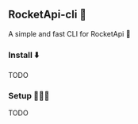 ## RocketApi-cli 🚀

A simple and fast CLI for RocketApi 🎉

### Install ⬇️

TODO

### Setup 👨🏻‍💻

TODO